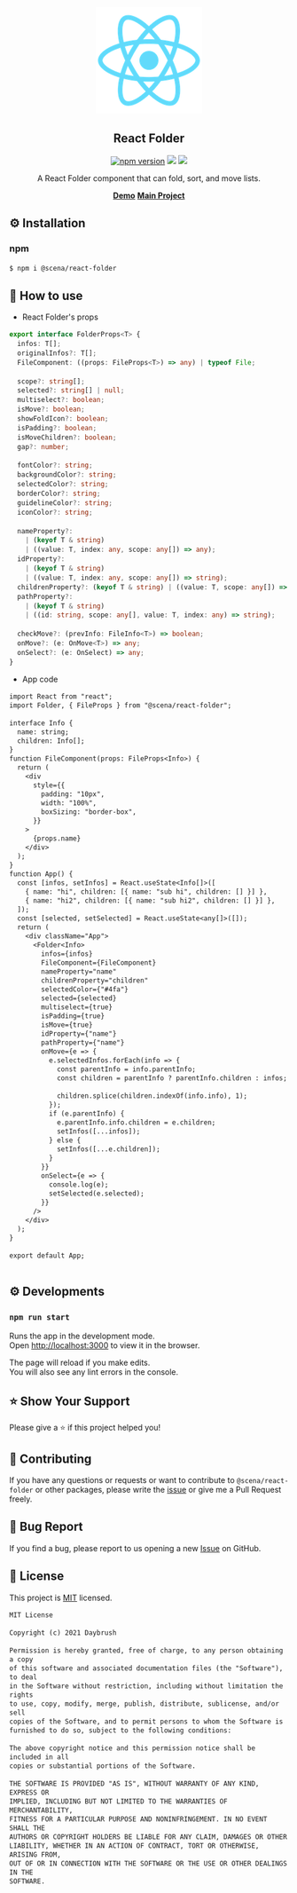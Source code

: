 

<p align="middle" ><img src="https://raw.githubusercontent.com/daybrush/react-folder/master/public/logo.png"/></p>
<h2 align="middle">React Folder</h2>
<p align="middle">
<a href="https://www.npmjs.com/package/@scena/react-folder" target="_blank"><img src="https://img.shields.io/npm/v/@scena/react-folder.svg?style=flat-square&color=007acc&label=version" alt="npm version" /></a>
<img src="https://img.shields.io/badge/language-typescript-blue.svg?style=flat-square"/>
<a href="https://github.com/daybrush/react-folder/blob/master/LICENSE" target="_blank"><img src="https://img.shields.io/github/license/daybrush/react-folder.svg?style=flat-square&label=license&color=08CE5D"/></a>
</p>
<p align="middle">A React Folder component that can fold, sort, and move lists.</p>
<p align="middle">
  <a href="https://codesandbox.io/s/react-folder-demo-0p7i2"><strong>Demo</strong></a>
  <a href="https://github.com/daybrush/scena" target="_blank"><strong>Main Project</strong></a>
</p>


## ⚙️ Installation
### npm
```sh
$ npm i @scena/react-folder
```

## 🚀 How to use
* React Folder's props
```ts
export interface FolderProps<T> {
  infos: T[];
  originalInfos?: T[];
  FileComponent: ((props: FileProps<T>) => any) | typeof File;

  scope?: string[];
  selected?: string[] | null;
  multiselect?: boolean;
  isMove?: boolean;
  showFoldIcon?: boolean;
  isPadding?: boolean;
  isMoveChildren?: boolean;
  gap?: number;

  fontColor?: string;
  backgroundColor?: string;
  selectedColor?: string;
  borderColor?: string;
  guidelineColor?: string;
  iconColor?: string;

  nameProperty?:
    | (keyof T & string)
    | ((value: T, index: any, scope: any[]) => any);
  idProperty?:
    | (keyof T & string)
    | ((value: T, index: any, scope: any[]) => string);
  childrenProperty?: (keyof T & string) | ((value: T, scope: any[]) => any);
  pathProperty?:
    | (keyof T & string)
    | ((id: string, scope: any[], value: T, index: any) => string);

  checkMove?: (prevInfo: FileInfo<T>) => boolean;
  onMove?: (e: OnMove<T>) => any;
  onSelect?: (e: OnSelect) => any;
}
```
* App code
```tsx
import React from "react";
import Folder, { FileProps } from "@scena/react-folder";

interface Info {
  name: string;
  children: Info[];
}
function FileComponent(props: FileProps<Info>) {
  return (
    <div
      style={{
        padding: "10px",
        width: "100%",
        boxSizing: "border-box",
      }}
    >
      {props.name}
    </div>
  );
}
function App() {
  const [infos, setInfos] = React.useState<Info[]>([
    { name: "hi", children: [{ name: "sub hi", children: [] }] },
    { name: "hi2", children: [{ name: "sub hi2", children: [] }] },
  ]);
  const [selected, setSelected] = React.useState<any[]>([]);
  return (
    <div className="App">
      <Folder<Info>
        infos={infos}
        FileComponent={FileComponent}
        nameProperty="name"
        childrenProperty="children"
        selectedColor={"#4fa"}
        selected={selected}
        multiselect={true}
        isPadding={true}
        isMove={true}
        idProperty={"name"}
        pathProperty={"name"}
        onMove={e => {
          e.selectedInfos.forEach(info => {
            const parentInfo = info.parentInfo;
            const children = parentInfo ? parentInfo.children : infos;

            children.splice(children.indexOf(info.info), 1);
          });
          if (e.parentInfo) {
            e.parentInfo.info.children = e.children;
            setInfos([...infos]);
          } else {
            setInfos([...e.children]);
          }
        }}
        onSelect={e => {
          console.log(e);
          setSelected(e.selected);
        }}
      />
    </div>
  );
}

export default App;


```



## ⚙️ Developments
### `npm run start`

Runs the app in the development mode.<br>
Open [http://localhost:3000](http://localhost:3000) to view it in the browser.

The page will reload if you make edits.<br>
You will also see any lint errors in the console.



## ⭐️ Show Your Support
Please give a ⭐️ if this project helped you!

## 👏 Contributing

If you have any questions or requests or want to contribute to `@scena/react-folder` or other packages, please write the [issue](https://github.com/daybrush/react-folder/issues) or give me a Pull Request freely.

## 🐞 Bug Report

If you find a bug, please report to us opening a new [Issue](https://github.com/daybrush/react-folder/issues) on GitHub.


## 📝 License

This project is [MIT](https://github.com/daybrush/react-folder/blob/master/LICENSE) licensed.

```
MIT License

Copyright (c) 2021 Daybrush

Permission is hereby granted, free of charge, to any person obtaining a copy
of this software and associated documentation files (the "Software"), to deal
in the Software without restriction, including without limitation the rights
to use, copy, modify, merge, publish, distribute, sublicense, and/or sell
copies of the Software, and to permit persons to whom the Software is
furnished to do so, subject to the following conditions:

The above copyright notice and this permission notice shall be included in all
copies or substantial portions of the Software.

THE SOFTWARE IS PROVIDED "AS IS", WITHOUT WARRANTY OF ANY KIND, EXPRESS OR
IMPLIED, INCLUDING BUT NOT LIMITED TO THE WARRANTIES OF MERCHANTABILITY,
FITNESS FOR A PARTICULAR PURPOSE AND NONINFRINGEMENT. IN NO EVENT SHALL THE
AUTHORS OR COPYRIGHT HOLDERS BE LIABLE FOR ANY CLAIM, DAMAGES OR OTHER
LIABILITY, WHETHER IN AN ACTION OF CONTRACT, TORT OR OTHERWISE, ARISING FROM,
OUT OF OR IN CONNECTION WITH THE SOFTWARE OR THE USE OR OTHER DEALINGS IN THE
SOFTWARE.
```
